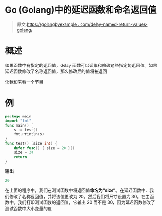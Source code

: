 # Go (Golang)中的延迟函数和命名返回值

> 原文:[https://golangbyexample . com/delay-named-return-values-golang/](https://golangbyexample.com/defer-named-return-values-golang/)

# **概述**

如果函数中有指定的返回值，delay 函数可以读取和修改这些指定的返回值。如果延迟函数修改了名称返回值，那么修改后的值将被返回

让我们来看一个节目

# **例**

```go
package main
import "fmt"
func main() {
    s := test()
    fmt.Println(s)
}
func test() (size int) {
    defer func() { size = 20 }()
    size = 30
    return
}
```

**输出**

```go
20
```

在上面的程序中，我们在测试函数中将返回值**命名为“size”**。在延迟函数中，我们修改了名称返回值，并将该值更改为 20。然后我们将尺寸设置为 30。在主函数中，我们打印测试函数的返回值，它输出 20 而不是 30，因为延迟函数修改了测试函数中大小变量的值